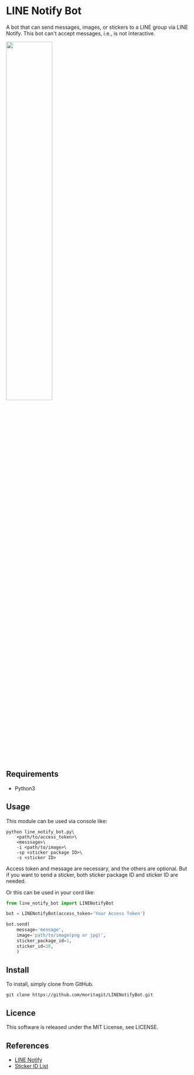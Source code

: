 # LINE Notify Bot


A bot that can send messages, images, or stickers to a LINE group via LINE Notify.
This bot can't accept messages, i.e., is not interactive.

<img src="https://github.com/moritagit/LINENotifyBot/blob/doc/figures/imprement_example.png" width=50%>


## Requirements

* Python3



## Usage

This module can be used via console like:

```console
python line_notify_bot.py\
    <path/to/access_token>\
    <messsage>\
    -i <path/to/image>\
    -sp <sticker package ID>\
    -s <sticker ID>
```

Access token and message are necessary, and the others are optional.
But if you want to send a sticker, both sticker package ID and sticker ID are needed.

Or this can be used in your cord like:

```python
from line_notify_bot import LINENotifyBot

bot = LINENotifyBot(access_token='Your Access Token')

bot.send(
    message='message',
    image='path/to/image(png or jpg)',
    sticker_package_id=1,
    sticker_id=10,
    )
```



## Install

To install, simply clone from GitHub.

```console
git clone https://github.com/moritagit/LINENotifyBot.git
```



## Licence

This software is released under the MIT License, see LICENSE.



## References

* [LINE Notify](https://notify-bot.line.me/ja/)
* [Sticker ID List](https://devdocs.line.me/files/sticker_list.pdf)
